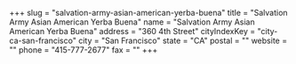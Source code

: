 +++
slug = "salvation-army-asian-american-yerba-buena"
title = "Salvation Army Asian American Yerba Buena"
name = "Salvation Army Asian American Yerba Buena"
address = "360 4th Street"
cityIndexKey = "city-ca-san-francisco"
city = "San Francisco"
state = "CA"
postal = ""
website = ""
phone = "415-777-2677"
fax = ""
+++
